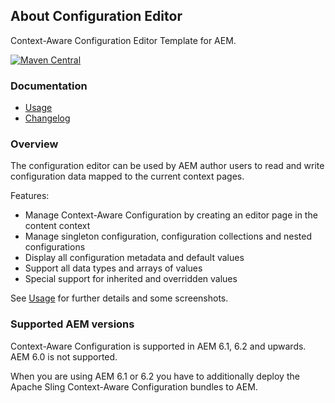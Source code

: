 ## About Configuration Editor

Context-Aware Configuration Editor Template for AEM.

[![Maven Central](https://maven-badges.herokuapp.com/maven-central/io.wcm/io.wcm.caconfig.editor/badge.svg)](https://maven-badges.herokuapp.com/maven-central/io.wcm/io.wcm.caconfig.editor)


### Documentation

* [Usage][usage]
* [Changelog][changelog]


### Overview

The configuration editor can be used by AEM author users to read and write configuration data mapped to the current context pages.

Features:

- Manage Context-Aware Configuration by creating an editor page in the content context
- Manage singleton configuration, configuration collections and nested configurations
- Display all configuration metadata and default values
- Support all data types and arrays of values
- Special support for inherited and overridden values

See [Usage][usage] for further details and some screenshots.


### Supported AEM versions

Context-Aware Configuration is supported in AEM 6.1, 6.2 and upwards. AEM 6.0 is not supported.

When you are using AEM 6.1 or 6.2 you have to additionally deploy the Apache Sling Context-Aware Configuration bundles to AEM.



[usage]: usage.html
[changelog]: changes-report.html
